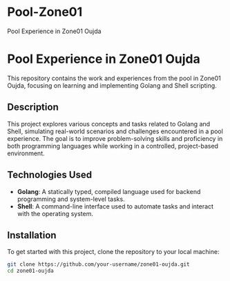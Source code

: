 # Pool-Zone01
Pool Experience in Zone01 Oujda
# Pool Experience in Zone01 Oujda

This repository contains the work and experiences from the pool in Zone01 Oujda, focusing on learning and implementing Golang and Shell scripting.

## Description

This project explores various concepts and tasks related to Golang and Shell, simulating real-world scenarios and challenges encountered in a pool experience. The goal is to improve problem-solving skills and proficiency in both programming languages while working in a controlled, project-based environment.

## Technologies Used

- **Golang**: A statically typed, compiled language used for backend programming and system-level tasks.
- **Shell**: A command-line interface used to automate tasks and interact with the operating system.

## Installation

To get started with this project, clone the repository to your local machine:

```bash
git clone https://github.com/your-username/zone01-oujda.git
cd zone01-oujda
